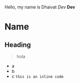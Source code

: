 Hello, my name is Dhaivat
*Dev*
**Dev**
# Name
## Heading
> hola
- a
- b
- c
`this is an inline code` 
